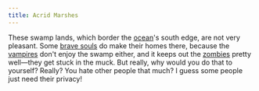 ```yaml
---
title: Acrid Marshes
---
```


These swamp lands, which border the [ocean](ocean)'s south edge, are not very pleasant. Some [brave souls](../dossiers/grohnea) do make their homes there, because the [vampires](../creatures/undead#vampires) don't enjoy the swamp either, and it keeps out the [zombies](../creatures/undead#zombies) pretty well&mdash;they get stuck in the muck. But really, why would you do that to yourself? Really? You hate other people that much? I guess some people just need their privacy!
